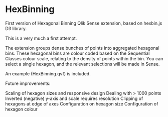 HexBinning
==========
First version of Hexagonal Binning Qlik Sense extension, based on hexbin.js D3 library.

This is a very much a first attempt.

The extension groups dense bunches of points into aggregated hexagonal bins.  These hexagonal bins are colour coded based on the Sequential Classes colour scale, relating to the density of points within the bin.  You can select a single hexagon, and the relevant selections will be made in Sense.

An example (HexBinning.qvf) is included.

Future improvements:

Scaling of hexagon sizes and responsive design
Dealing with > 1000 points
Inverted (negative) y-axis and scale requires resolution
Clipping of hexagons at edge of axes
Configuration on hexagon size
Configuration of hexagon colour